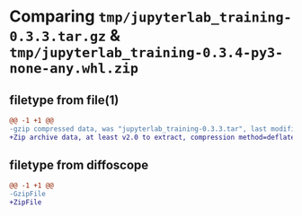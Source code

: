 # Comparing `tmp/jupyterlab_training-0.3.3.tar.gz` & `tmp/jupyterlab_training-0.3.4-py3-none-any.whl.zip`

## filetype from file(1)

```diff
@@ -1 +1 @@
-gzip compressed data, was "jupyterlab_training-0.3.3.tar", last modified: Thu May 25 15:46:43 2023, max compression
+Zip archive data, at least v2.0 to extract, compression method=deflate
```

## filetype from diffoscope

```diff
@@ -1 +1 @@
-GzipFile
+ZipFile
```

